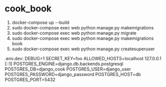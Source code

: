 # cook_book

1) docker-compose up --build
2) sudo docker-compose exec web python manage.py makemigrations
3) sudo docker-compose exec web python manage.py migrate
4) sudo docker-compose exec web python manage.py makemigrations book
5) sudo docker-compose exec web python manage.py createsuperuser



.env.dev:
DEBUG=1
SECRET_KEY=foo
ALLOWED_HOSTS=localhost 127.0.0.1 [::1]
POSTGRES_ENGINE=django.db.backends.postgresql
POSTGRES_DB=django_cook
POSTGRES_USER=django_user
POSTGRES_PASSWORD=django_password
POSTGRES_HOST=db
POSTGRES_PORT=5432
